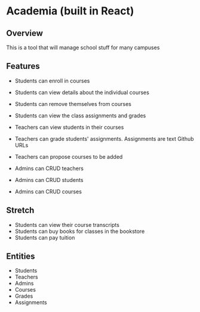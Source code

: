 # Academia (built in React)

## Overview

This is a tool that will manage school stuff for many campuses

## Features

- Students can enroll in courses
- Students can view details about the individual courses
- Students can remove themselves from courses
- Students can view the class assignments and grades

- Teachers can view students in their courses
- Teachers can grade students' assignments. Assignments are text Github URLs
- Teachers can propose courses to be added

- Admins can CRUD teachers
- Admins can CRUD students
- Admins can CRUD courses

## Stretch

- Students can view their course transcripts
- Students can buy books for classes in the bookstore
- Students can pay tuition

## Entities

- Students
- Teachers
- Admins
- Courses
- Grades
- Assignments

